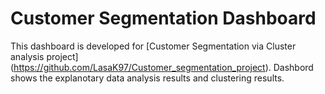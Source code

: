 # Customer Segmentation Dashboard
This dashboard is developed for [Customer Segmentation via Cluster analysis project] (https://github.com/LasaK97/Customer_segmentation_project).
Dashbord shows the explanotary data analysis results and clustering results.


